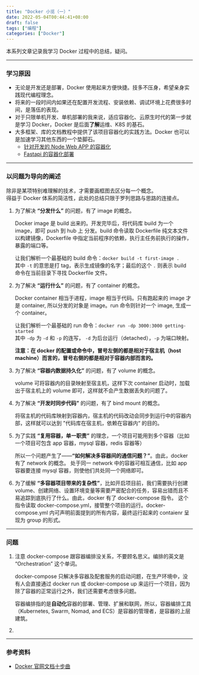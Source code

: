 ```yaml
---
title: "Docker 小览（一）"
date: 2022-05-04T00:44:41+08:00
draft: false
tags: ["编程"]
categories: ["Docker"]
---
```


本系列文章记录我学习 Docker 过程中的总结，疑问。


----

### 学习原因
- 无论是开发还是部署，Docker 使用起来方便快捷。技多不压身，希望亲身实践现代编程理念。
- 将来的一段时间内如果还在配置开发流程、安装依赖、调试环境上花费很多时间，是落伍的表现。
- 对于只限单机开发、单机部署的我来说，适应容器化、云原生时代的第一步就是学习 Docker，Docker 是后面**了解**运维、K8S 的基石。
- 大多框架、库的文档教程中提供了该项目容器化的实践方法。Docker 也可以是加速学习其他东西的一个垫脚石。
   - [针对开发的 Node Web APP 的容器化](https://nodejs.org/en/docs/guides/nodejs-docker-webapp/)
   - [Fastapi 的容器化部署](https://fastapi.tiangolo.com/deployment/docker/)

-----
### 以问题为导向的阐述
除非是某项特别难理解的技术，才需要画框图去区分每一个概念。  
得益于 Docker 体系的简洁性，此处的总结只限于罗列思路与思路的连接点。

1. 为了解决 **“分发什么”** 的问题，有了 image 的概念。  
   
   Docker image 是 build 出来的。开发完毕后，将代码库 build 为一个 image，即可 push 到 hub 上 分发。build 命令读取 Dockerfile 纯文本文件以构建镜像，Dockerfile 中指定当前程序的依赖，执行主任务前执行的操作，暴露的端口等。   
   
   让我们解析一个最基础的 build 命令：`docker build -t first-image .`  
      其中 `-t` 的意思是打 tag，表示生成镜像的名字；最后的这个 `.` 则表示 build 命令在当前目录下寻找 Dockerfile 文件。

1. 为了解决 **“运行什么”** 的问题，有了 container 的概念。
   
   Docker container 相当于进程，image 相当于代码。只有跑起来的 image 才是 container, 所以分发的对象是 image。run 命令则针对一个 image, 生成一个 container。  
   
   让我们解析一个最基础的 run 命令：`docker run -dp 3000:3000 getting-started`  
      其中 `-dp` 为 `-d` 和 `-p` 的连写， `-d` 为后台运行（detached），`-p` 为端口映射。
    
    **注意：在 docker 的配置或命令中，冒号左侧的都是相对于宿主机（host machine）而言的，冒号右侧的都是相对于容器内部而言的。**

2. 为了解决 **“容器内数据持久化”** 的问题，有了 volume 的概念。 
   
   volume 可将容器内的目录映射至宿主机，这样下次 container 启动时，加载出于宿主机上的 volume 即可，这样就不会产生数据丢失的问题了。

3. 为了解决 **“开发时同步代码”** 的问题，有了 bind mount 的概念。
   
   将宿主机的代码库映射到容器内，宿主机的代码改动会同步到运行中的容器内部，这样就可以达到 ”代码库在宿主机，依赖在容器内“ 的目的。

4. 为了实践 **“复用容器，单一职责”** 的理念，一个项目可能用到多个容器（比如一个项目可包含 app 容器，mysql 容器，redis 容器等）
   
   所以一个问题产生了——**“如何解决多容器间的通信问题？”**。由此，docker 有了 network 的概念。
   处于同一 network 中的容器可相互通信，比如 app 容器要连接 mysql 容器，则使他们共处同一个网络即可。

5. 为了缓解 **“多容器项目带来的复杂性”**，比如开启项目前，我们需要执行创建 volume、创建网络、设置环境变量等需要严密配合的任务，容易出错而且不易追踪到底执行了什么。由此，docker 有了 docker-compose 指令。
   这个指令读取 docker-compose.yml，接管整个项目的运行。docker-compose.yml 内可声明前面提到的所有内容，最终运行起来的 contaienr 呈现为 group 的形式。
   
   
-----

### 问题
1. 注意 docker-compose 跟容器编排没关系，不要顾名思义。编排的英文是 “Orchestration” 这个单词。  
   
   docker-compose 只解决多容器及配套服务的启动问题，在生产环境中，没有人会直接通过 docker run 或 docker-compose up 来运行一个项目，因为除了容器的正常运行之外，我们还需要考虑很多问题。

   容器编排指的是**自动化**容器的部署、管理、扩展和联网，所以，容器编排工具（Kubernetes, Swarm, Nomad, and ECS）是容器的管理者，是容器的上层建筑。

2. 

-----

### 参考资料
- [Docker 官网文档十步曲](https://docs.docker.com/get-started/)

